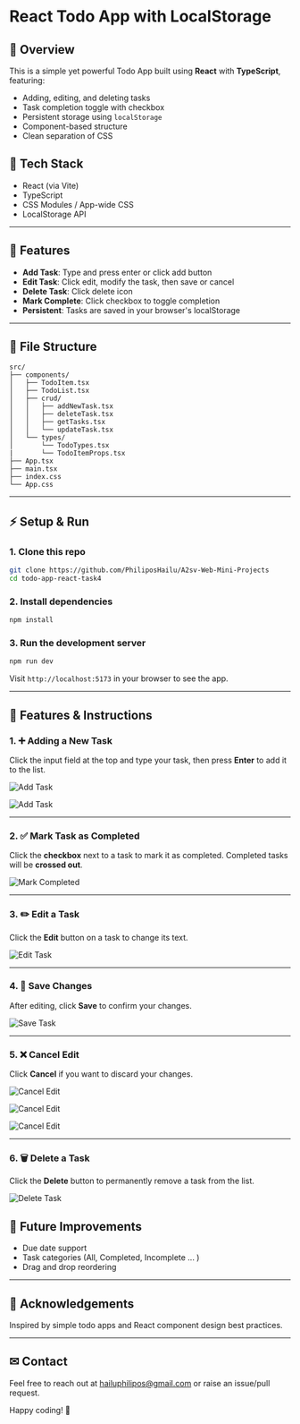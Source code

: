 # React Todo App with LocalStorage

## 🌊 Overview

This is a simple yet powerful Todo App built using **React** with **TypeScript**, featuring:

- Adding, editing, and deleting tasks
- Task completion toggle with checkbox
- Persistent storage using `localStorage`
- Component-based structure
- Clean separation of CSS

## 🔧 Tech Stack

- React (via Vite)
- TypeScript
- CSS Modules / App-wide CSS
- LocalStorage API

---

## 🔄 Features

- **Add Task**: Type and press enter or click add button
- **Edit Task**: Click edit, modify the task, then save or cancel
- **Delete Task**: Click delete icon
- **Mark Complete**: Click checkbox to toggle completion
- **Persistent**: Tasks are saved in your browser's localStorage

---

## 📖 File Structure

```
src/
├── components/
│   ├── TodoItem.tsx
│   ├── TodoList.tsx
│   ├── crud/
│   │   ├── addNewTask.tsx
│   │   ├── deleteTask.tsx
│   │   ├── getTasks.tsx
│   │   └── updateTask.tsx
│   └── types/
│       └── TodoTypes.tsx
|       └── TodoItemProps.tsx
├── App.tsx
├── main.tsx
├── index.css
└── App.css
```

---

## ⚡ Setup & Run

### 1. Clone this repo

```bash
git clone https://github.com/PhiliposHailu/A2sv-Web-Mini-Projects
cd todo-app-react-task4
```

### 2. Install dependencies

```bash
npm install
```

### 3. Run the development server

```bash
npm run dev
```

Visit `http://localhost:5173` in your browser to see the app.

---

## 📝 Features & Instructions

### 1. ➕ Adding a New Task

Click the input field at the top and type your task, then press **Enter** to add it to the list.

![Add Task](./src/images/first_1.png)

![Add Task](./src/images/addingNewTask_2.png)

---

### 2. ✅ Mark Task as Completed

Click the **checkbox** next to a task to mark it as completed. Completed tasks will be **crossed out**.

![Mark Completed](./src/images/taskCompleted_3.png)

---

### 3. ✏️ Edit a Task

Click the **Edit** button on a task to change its text.

![Edit Task](./src/images/edit4.png)

---

### 4. 💾 Save Changes

After editing, click **Save** to confirm your changes.

![Save Task](./src/images/save_5.png)

---

### 5. ❌ Cancel Edit

Click **Cancel** if you want to discard your changes.

![Cancel Edit](./src/images/cancel_6_1.png)

![Cancel Edit](./src/images/cancel_6_2.png)

![Cancel Edit](./src/images/cancel_6_3.png)

---

### 6. 🗑️ Delete a Task

Click the **Delete** button to permanently remove a task from the list.

![Delete Task](./src/images/delete_7.png)

## 🚀 Future Improvements

- Due date support
- Task categories (All, Completed, Incomplete ... )
- Drag and drop reordering

---

## 👋 Acknowledgements

Inspired by simple todo apps and React component design best practices.

---

## ✉ Contact

Feel free to reach out at [hailuphilipos@gmail.com](mailto:hailuphilipos@gmail.com) or raise an issue/pull request.

Happy coding! 🚀
